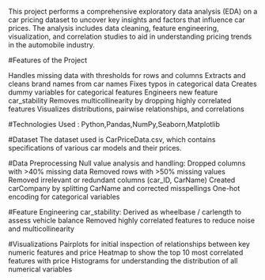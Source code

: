 This project performs a comprehensive exploratory data analysis (EDA) on a car pricing dataset to uncover key insights and factors that influence car prices. The analysis includes data cleaning, feature engineering, visualization, and correlation studies to aid in understanding pricing trends in the automobile industry.

#Features of the Project

Handles missing data with thresholds for rows and columns
Extracts and cleans brand names from car names
Fixes typos in categorical data
Creates dummy variables for categorical features
Engineers new feature car_stability
Removes multicollinearity by dropping highly correlated features
Visualizes distributions, pairwise relationships,  and correlations

#Technologies Used :
Python,Pandas,NumPy,Seaborn,Matplotlib

#Dataset
The dataset used is CarPriceData.csv, which contains specifications of various car models and their prices.

#Data Preprocessing
Null value analysis and handling:
Dropped columns with >40% missing data
Removed rows with >50% missing values
Removed irrelevant or redundant columns (car_ID, CarName)
Created carCompany by splitting CarName and corrected misspellings
One-hot encoding for categorical variables

#Feature Engineering
car_stability: Derived as wheelbase / carlength to assess vehicle balance
Removed highly correlated features to reduce noise and multicollinearity

#Visualizations
Pairplots for initial inspection of relationships between key numeric features and price
Heatmap to show the top 10 most correlated features with price
Histograms for understanding the distribution of all numerical variables



